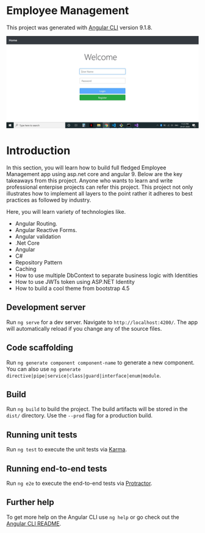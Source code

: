 # Employee Management 

This project was generated with [Angular CLI](https://github.com/angular/angular-cli) version 9.1.8.

![](https://github.com/japstoor/Employee-Management-/blob/master/login%20(2).jpg)

# Introduction
In this section, you will learn how to build full fledged Employee Management app using asp.net core and angular 9. Below are the key takeaways from this project. Anyone who wants to learn and write professional enterpise projects can refer this project. This project not only illustrates how to implement all layers to the point rather it adheres to best practices as followed by industry.

Here, you will learn variety of technologies like.

* Angular Routing.
* Angular Reactive Forms.
* Angular validation
* .Net Core
* Angular
* C#
* Repository Pattern
* Caching
* How to use multiple DbContext to separate business logic with Identities
* How to use JWTs token using ASP.NET Identity
* How to build a cool theme from bootstrap 4.5


## Development server

Run `ng serve` for a dev server. Navigate to `http://localhost:4200/`. The app will automatically reload if you change any of the source files.

## Code scaffolding

Run `ng generate component component-name` to generate a new component. You can also use `ng generate directive|pipe|service|class|guard|interface|enum|module`.

## Build

Run `ng build` to build the project. The build artifacts will be stored in the `dist/` directory. Use the `--prod` flag for a production build.

## Running unit tests

Run `ng test` to execute the unit tests via [Karma](https://karma-runner.github.io).

## Running end-to-end tests

Run `ng e2e` to execute the end-to-end tests via [Protractor](http://www.protractortest.org/).

## Further help

To get more help on the Angular CLI use `ng help` or go check out the [Angular CLI README](https://github.com/angular/angular-cli/blob/master/README.md).
